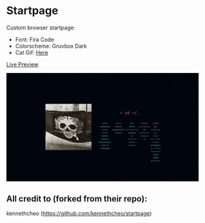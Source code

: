 # Startpage

Custom browser startpage:
- Font: Fira Code
- Colorscheme: Gruvbox Dark
- Cat Gif: [Here](https://twitter.com/avogado6/status/1165595520967954432?s=19)

[Live Preview](https://gocho1234.github.io/startpage/)

![startpage](startpage.gif)

## All credit to (forked from their repo):
kennethcheo (https://github.com/kennethcheo/startpage)
